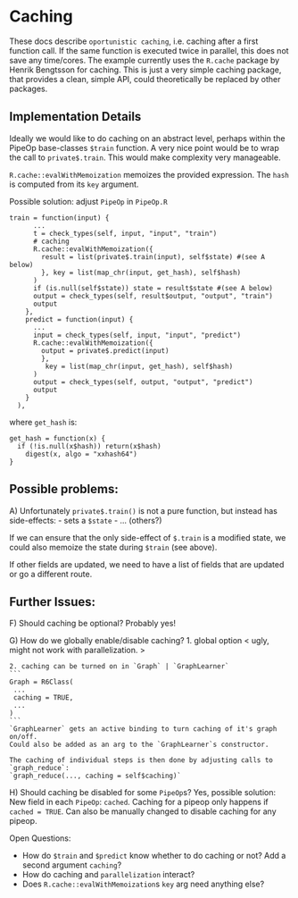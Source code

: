 # Caching

These docs describe `oportunistic caching`, i.e. caching after a first function call.
If the same function is executed twice in parallel, this does not save any time/cores.
The example currently uses the `R.cache` package by Henrik Bengtsson for caching.
This is just a very simple caching package, that provides a clean, simple API, could
theoretically be replaced by other packages.


## Implementation Details

Ideally we would like to do caching on an abstract level,
perhaps within the PipeOp base-classes `$train` function.
A very nice point would be to wrap the call to `private$.train`.
This would make complexity very manageable.

`R.cache::evalWithMemoization` memoizes the provided expression.
The `hash` is computed from its `key` argument.


Possible solution: adjust `PipeOp` in `PipeOp.R`
```
train = function(input) {
      ...
      t = check_types(self, input, "input", "train")
      # caching
      R.cache::evalWithMemoization({
        result = list(private$.train(input), self$state) #(see A below)
        }, key = list(map_chr(input, get_hash), self$hash)
      )
      if (is.null(self$state)) state = result$state #(see A below)
      output = check_types(self, result$output, "output", "train")
      output
    },
    predict = function(input) {
      ...
      input = check_types(self, input, "input", "predict")
      R.cache::evalWithMemoization({
        output = private$.predict(input)
        },
         key = list(map_chr(input, get_hash), self$hash)
      )
      output = check_types(self, output, "output", "predict")
      output
    }
  ),
```

where `get_hash` is:
```
get_hash = function(x) {
  if (!is.null(x$hash)) return(x$hash)
    digest(x, algo = "xxhash64")
}
```

## Possible problems:

A) Unfortunately `private$.train()` is not a pure function, but
   instead has side-effects:
    - sets a `$state`
    - ... (others?)

If we can ensure that the only side-effect of `$.train` is a modified state, 
we could also memoize the state during `$train` (see above).

If other fields are updated, we need to have a list of fields that are updated or go a different route.

## Further Issues:

F) Should caching be optional? 
   Probably yes!

G) How do we globally enable/disable caching?
    1. global option
    < ugly, might not work with parallelization. >

    2. caching can be turned on in `Graph` | `GraphLearner`
    ```
    Graph = R6Class(
     ...
     caching = TRUE,
     ...
    )
    ```
    `GraphLearner` gets an active binding to turn caching of it's graph on/off.
    Could also be added as an arg to the `GraphLearner`s constructor.

    The caching of individual steps is then done by adjusting calls to `graph_reduce`:
    `graph_reduce(..., caching = self$caching)`

H) Should caching be disabled for some `PipeOp`s?
   Yes, possible solution: New field in each `PipeOp`: `cached`.
   Caching for a pipeop only happens if `cached = TRUE`.
   Can also be manually changed to disable caching for any pipeop.

Open Questions:
  - How do `$train` and `$predict` know whether to do caching or not?
    Add a second argument `caching`?
  - How do caching and `parallelization` interact?
  - Does `R.cache::evalWithMemoization`s `key` arg need anything else?
